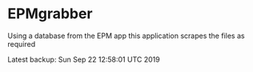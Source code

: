 # EPMgrabber
Using a database from the EPM app this application scrapes the files as required


Latest backup: Sun Sep 22 12:58:01 UTC 2019
